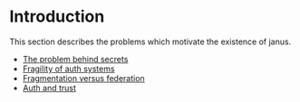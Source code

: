 # Introduction

This section describes the problems which motivate the existence of janus.

- [The problem behind secrets](10_secrets.md)
- [Fragility of auth systems](20_fragility.md)
- [Fragmentation versus federation](30_fragmentation.md)
- [Auth and trust](40_trust.md)








